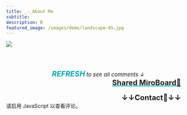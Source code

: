 ```yaml
---
title: _-_About Me
subtitle: 
description: B
featured_image: /images/demo/landscape-05.jpg
---
```


![]({{site.baseurl}}/images/About/van.png)

<!-- <div class="gallery" data-columns="3">
    <img src="{{site.baseurl}}/images/About/陈可凡简历合集_页面_1.png">
    <img src="{{site.baseurl}}/images/About/陈可凡简历合集_页面_2.png">
    <img src="{{site.baseurl}}/images/About/Kefan_Chen_092024.png">
</div> -->

<!-- *Refresh to see all comments* -->

<br><br>
<div style="text-align: center;">
    <strong><a style="color: rgb(0, 165, 171, 1);font-size: 20px; font-style: italic;">REFRESH</a></strong>
    <a style="font-size: 15px; font-style: italic;"> to see all comments ↓</a>
</div>

<div style="text-align: right; margin-right: 25px;">
    <strong><a href="https://miro.com/welcomeonboard/cmJqbk93YllOWExIVk9WbWRVak91YjNzMFZmR25TTnZoeWdma3RMczFQejRpd1UySGl1RmpnRDNzdWplcG9rUXwzNDU4NzY0NTY3MzgyMDc5OTIzfDI=?share_link_id=715339690278" style="text-decoration: underline; text-decoration-color: rgb(0, 165, 171, 1); font-size: 20px">Shared MiroBoard🎨</a></strong><br>
    <br>
    <strong><a style="font-size: 20px">↓↓Contact📣↓↓</a></strong>
</div>

<div id="disqus_thread"></div>
<script>
    var disqus_config = function () {
        this.page.url = window.location.href;  // 使用页面 URL
        this.page.identifier = window.location.pathname;  // 使用页面路径
    };
    (function() {
        var d = document, s = d.createElement('script');
        s.src = 'https://kefan-page.disqus.com/embed.js';  // 替换为您 Disqus 站点的短名称
        s.setAttribute('data-timestamp', +new Date());
        (d.head || d.body).appendChild(s);
    })();
</script>
<noscript>请启用 JavaScript 以查看评论。</noscript>


<!-- <a href="https://jekyllthemes.io/theme/board-portfolio-jekyll-theme" class="button button--large">Get This Theme</a> -->
